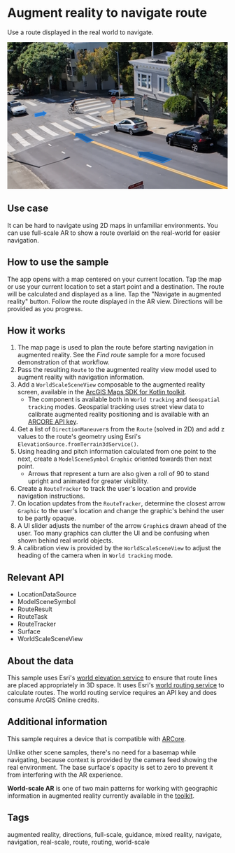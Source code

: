 # Augment reality to navigate route
Use a route displayed in the real world to navigate.

![Image of augment reality to navigate route](augment-reality-to-navigate-route.png)

## Use case

It can be hard to navigate using 2D maps in unfamiliar environments. You can use full-scale AR to show a route overlaid on the real-world for easier navigation.

## How to use the sample

The app opens with a map centered on your current location. Tap the map or use your current location to set a start point and a destination. The route will be calculated and displayed as a line. Tap the "Navigate in augmented reality" button. Follow the route displayed in the AR view. Directions will be provided as you progress.

## How it works

1. The map page is used to plan the route before starting navigation in augmented reality. See the *Find route* sample for a more focused demonstration of that workflow.
2. Pass the resulting `Route` to the augmented reality view model used to augment reality with navigation information.
3. Add a `WorldScaleSceneView` composable to the augmented reality screen, available in the [ArcGIS Maps SDK for Kotlin toolkit](https://github.com/Esri/arcgis-maps-sdk-kotlin-toolkit/tree/main/microapps/ArWorldScaleApp).
    * The component is available both in `World tracking` and `Geospatial tracking` modes. Geospatial tracking uses street view data to calibrate augmented reality positioning and is available with an [ARCORE API key](https://developers.google.com/ar/develop/authorization?platform=android#api-key-android).
4. Get a list of `DirectionManeuver`s from the `Route` (solved in 2D) and add z values to the route's geometry using Esri's `ElevationSource.fromTerrain3dService()`.
5. Using heading and pitch information calculated from one point to the next, create a `ModelSceneSymbol` `Graphic` oriented towards then next point.
    * Arrows that represent a turn are also given a roll of 90 to stand upright and animated for greater visibility.
6. Create a `RouteTracker` to track the user's location and provide navigation instructions.
7. On location updates from the `RouteTracker`, determine the closest arrow `Graphic` to the user's location and change the graphic's behind the user to be partly opaque.
8. A UI slider adjusts the number of the arrow `Graphic`s drawn ahead of the user. Too many graphics can clutter the UI and be confusing when shown behind real world objects.
9. A calibration view is provided by the `WorldScaleSceneView` to adjust the heading of the camera when in `World tracking` mode.

## Relevant API

* LocationDataSource
* ModelSceneSymbol
* RouteResult
* RouteTask
* RouteTracker
* Surface
* WorldScaleSceneView

## About the data

This sample uses Esri's [world elevation service](https://elevation3d.arcgis.com/arcgis/rest/services/WorldElevation3D/Terrain3D/ImageServer) to ensure that route lines are placed appropriately in 3D space. It uses Esri's [world routing service](https://www.arcgis.com/home/item.html?id=1feb41652c5c4bd2ba5c60df2b4ea2c4) to calculate routes. The world routing service requires an API key and does consume ArcGIS Online credits.

## Additional information

This sample requires a device that is compatible with [ARCore](https://developers.google.com/ar/devices).

Unlike other scene samples, there's no need for a basemap while navigating, because context is provided by the camera feed showing the real environment. The base surface's opacity is set to zero to prevent it from interfering with the AR experience.

**World-scale AR** is one of two main patterns for working with geographic information in augmented reality currently available in the [toolkit](https://github.com/Esri/arcgis-maps-sdk-kotlin-toolkit/tree/main).

## Tags

augmented reality, directions, full-scale, guidance, mixed reality, navigate, navigation, real-scale, route, routing, world-scale
